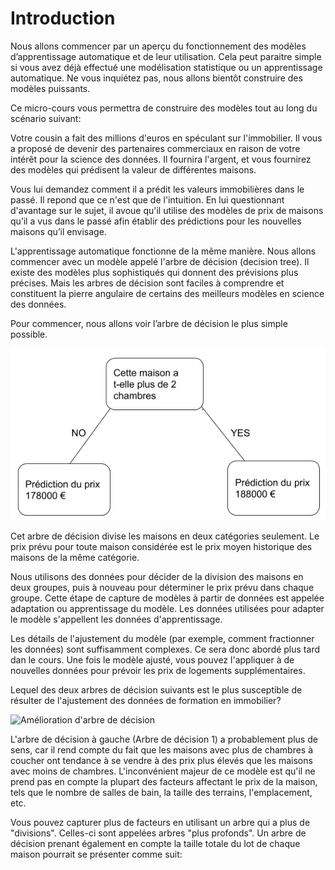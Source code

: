 # Introduction


Nous allons commencer par un aperçu du fonctionnement des modèles d’apprentissage automatique et de leur utilisation. Cela peut paraitre simple si vous avez déjà effectué une modélisation statistique ou un apprentissage automatique. Ne vous inquiétez pas, nous allons bientôt construire des modèles puissants.

Ce micro-cours vous permettra de construire des modèles tout au long du scénario suivant:

Votre cousin a fait des millions d'euros en spéculant sur l'immobilier. Il vous a proposé de devenir des partenaires commerciaux en raison de votre intérêt pour la science des données. Il fournira l'argent, et vous fournirez des modèles qui prédisent la valeur de différentes maisons.

Vous lui demandez comment il a prédit les valeurs immobilières dans le passé. Il repond que ce n'est que de l'intuition. En lui questionnant d'avantage sur le sujet, il avoue qu'il utilise des modèles de prix de maisons qu’il a vus dans le passé afin établir des prédictions pour les nouvelles maisons qu’il envisage.

L'apprentissage automatique fonctionne de la même manière. Nous allons commencer avec un modèle appelé l'arbre de décision (decision tree). Il existe des modèles plus sophistiqués qui donnent des prévisions plus précises. Mais les arbres de décision sont faciles à comprendre et constituent la pierre angulaire de certains des meilleurs modèles en science des données.

Pour commencer, nous allons voir l’arbre de décision le plus simple possible.

![Exemple d'arbre de décision](images/figure1.PNG)

Cet arbre de décision divise les maisons en deux catégories seulement. Le prix prévu pour toute maison considérée est le prix moyen historique des maisons de la même catégorie.

Nous utilisons des données pour décider de la division des maisons en deux groupes, puis à nouveau pour déterminer le prix prévu dans chaque groupe. Cette étape de capture de modèles à partir de données est appelée adaptation ou apprentissage du modèle. Les données utilisées pour adapter le modèle s'appellent les données d'apprentissage.

Les détails de l'ajustement du modèle (par exemple, comment fractionner les données) sont suffisamment complexes. Ce sera donc abordé plus tard dan le cours. Une fois le modèle ajusté, vous pouvez l'appliquer à de nouvelles données pour prévoir les prix de logements supplémentaires.

Lequel des deux arbres de décision suivants est le plus susceptible de résulter de l'ajustement des données de formation en immobilier?

![Amélioration d'arbre de décision](images/figure2.PNG)

L'arbre de décision à gauche (Arbre de décision 1) a probablement plus de sens, car il rend compte du fait que les maisons avec plus de chambres à coucher ont tendance à se vendre à des prix plus élevés que les maisons avec moins de chambres. L'inconvénient majeur de ce modèle est qu'il ne prend pas en compte la plupart des facteurs affectant le prix de la maison, tels que le nombre de salles de bain, la taille des terrains, l'emplacement, etc.

Vous pouvez capturer plus de facteurs en utilisant un arbre qui a plus de "divisions". Celles-ci sont appelées arbres "plus profonds". Un arbre de décision prenant également en compte la taille totale du lot de chaque maison pourrait se présenter comme suit:
